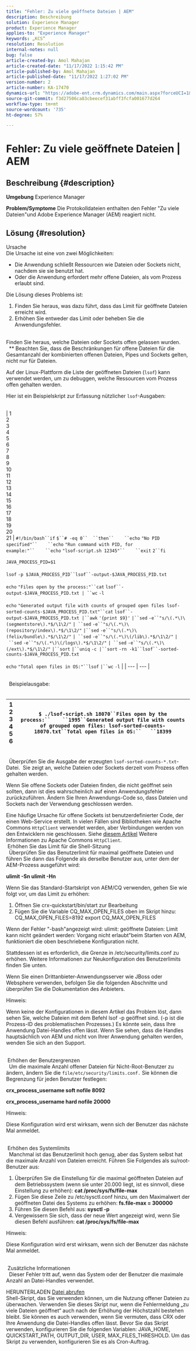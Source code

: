 ```yaml
---
title: "Fehler: Zu viele geöffnete Dateien | AEM"
description: Beschreibung
solution: Experience Manager
product: Experience Manager
applies-to: "Experience Manager"
keywords: „KCS“
resolution: Resolution
internal-notes: null
bug: false
article-created-by: Amol Mahajan
article-created-date: "11/17/2022 1:15:42 PM"
article-published-by: Amol Mahajan
article-published-date: "11/17/2022 1:27:02 PM"
version-number: 2
article-number: KA-17470
dynamics-url: "https://adobe-ent.crm.dynamics.com/main.aspx?forceUCI=1&pagetype=entityrecord&etn=knowledgearticle&id=59202eea-7966-ed11-9562-6045bd0061cb"
source-git-commit: f3d27506ca83cbeecef31abff3fcfa001677d264
workflow-type: tm+mt
source-wordcount: '735'
ht-degree: 57%

---
```


# Fehler: Zu viele geöffnete Dateien | AEM

## Beschreibung {#description}

<b>Umgebung</b>
Experience Manager


<b>Problem/Symptome</b>
Die Protokolldateien enthalten den Fehler &quot;Zu viele Dateien&quot;und Adobe Experience Manager (AEM) reagiert nicht.




## Lösung {#resolution}

Ursache<br>
Die Ursache ist eine von zwei Möglichkeiten:

- Die Anwendung schließt Ressourcen wie Dateien oder Sockets nicht, nachdem sie sie benutzt hat.
- Oder die Anwendung erfordert mehr offene Dateien, als vom Prozess erlaubt sind.


Die Lösung dieses Problems ist:

1. Finden Sie heraus, was dazu führt, dass das Limit für geöffnete Dateien erreicht wird.
2. Erhöhen Sie entweder das Limit oder beheben Sie die Anwendungsfehler.

<br>Finden Sie heraus, welche Dateien oder Sockets offen gelassen wurden.<br> 
\*\* Beachten Sie, dass die Beschränkungen für offene Dateien für die Gesamtanzahl der kombinierten offenen Dateien, Pipes und Sockets gelten, nicht nur für Dateien.

Auf der Linux-Plattform die Liste der geöffneten Dateien (`lsof`) kann verwendet werden, um zu debuggen, welche Ressourcen vom Prozess offen gehalten werden.

Hier ist ein Beispielskript zur Erfassung nützlicher `lsof`-Ausgaben:
<br> <br>

| 1<br>2<br>3<br>4<br>5<br>6<br>7<br>8<br>9<br>10<br>11<br>12<br>13<br>14<br>15<br>16<br>17<br>18<br>19<br>20<br>21 | `#!/bin/bash``if` `$``# -eq 0``  ``then``    ``echo` `"No PID specified"``    ``echo` `"Run command with PID, for example:"``    ``echo` `"lsof-script.sh 12345"``    ``exit` `2``fi`<br> <br>`JAVA_PROCESS_PID=$1`<br> <br>`lsof` `-p $JAVA_PROCESS_PID``lsof``-output-$JAVA_PROCESS_PID.txt`<br> <br>`echo` `"Files open by the process:"``cat` `lsof``-output-$JAVA_PROCESS_PID.txt | ``wc` `-l`<br> <br>`echo` `"Generated output file with counts of grouped open files lsof-sorted-counts-$JAVA_PROCESS_PID.txt"``cat` `lsof``-output-$JAVA_PROCESS_PID.txt |``awk` `'{print $9}'` `|``sed` `-e``"s/\(.*\)\(segmentstore\).*$/\1\2/"` `| ``sed` `-e``"s/\(.*\)\(repository/index\).*$/\1\2/"` `|``sed` `-e``"s/\(.*\)\(felix/bundle\).*$/\1\2/"` `| ``sed` `-e``"s/\(.*\)\(/lib\).*$/\1\2/"` `| ``sed` `-e``"s/\(.*\)\(/logs\).*$/\1\2/"` `| ``sed` `-e``"s/\(.*\)\(/ext\).*$/\1\2/"` `|``sort` `|``uniq` `-c |``sort` `-rn -k1``lsof``-sorted-counts-$JAVA_PROCESS_PID.txt`<br> <br>`echo` `"Total open files in OS:"``lsof` `|``wc` `-l` |
| --- | --- |

<br> 
Beispielausgabe:
<br> <br>

| 1<br>2<br>3<br>4<br>5<br>6 | `$ ./lsof-script.sh 18070``Files open by the process:``    ``1995``Generated output file with counts of grouped open files: lsof-sorted-counts-18070.txt``Total open files in OS:``   ``18399` |
| --- | --- |

<br> 
Überprüfen Sie die Ausgabe der erzeugten `lsof-sorted-counts-*.txt`-Datei.  Sie zeigt an, welche Dateien oder Sockets derzeit vom Prozess offen gehalten werden.

Wenn Sie offene Sockets oder Dateien finden, die nicht geöffnet sein sollten, dann ist dies wahrscheinlich auf einen Anwendungsfehler zurückzuführen. Ändern Sie Ihren Anwendungs-Code so, dass Dateien und Sockets nach der Verwendung geschlossen werden.

Eine häufige Ursache für offene Sockets ist benutzerdefinierter Code, der einen Web-Service erstellt. In vielen Fällen sind Bibliotheken wie Apache Commons `HttpClient` verwendet werden, aber Verbindungen werden von den Entwicklern nie geschlossen. Siehe [diesem Artikel](https://stackoverflow.com/questions/43454514/proper-usage-of-apache-httpclient-and-when-to-close-it) Weitere Informationen zu Apache Commons `HttpClient`.
<br> Erhöhen Sie das Limit für die Shell-Sitzung<br> 
Überprüfen Sie das Benutzerlimit für maximal geöffnete Dateien und führen Sie dann das Folgende als derselbe Benutzer aus, unter dem der AEM-Prozess ausgeführt wird:

<b>ulimit -Sn ulimit -Hn</b>

Wenn Sie das Standard-Startskript von AEM/CQ verwenden, gehen Sie wie folgt vor, um das Limit zu erhöhen:

1. Öffnen Sie crx-quickstart/bin/start zur Bearbeitung
2. Fügen Sie die Variable CQ_MAX_OPEN_FILES oben im Skript hinzu: CQ_MAX_OPEN_FILES=8192 export CQ_MAX_OPEN_FILES


Wenn der Fehler &quot;-bash&quot;angezeigt wird: ulimit: geöffnete Dateien: Limit kann nicht geändert werden: Vorgang nicht erlaubt&quot;beim Starten von AEM, funktioniert die oben beschriebene Konfiguration nicht.

Stattdessen ist es erforderlich, die Grenze in /etc/security/limits.conf zu erhöhen. Weitere Informationen zur Neukonfiguration des Benutzerlimits finden Sie unten.

Wenn Sie einen Drittanbieter-Anwendungsserver wie JBoss oder Websphere verwenden, befolgen Sie die folgenden Abschnitte und überprüfen Sie die Dokumentation des Anbieters.

Hinweis:

Wenn keine der Konfigurationen in diesem Artikel das Problem löst, dann sehen Sie, welche Dateien mit dem Befehl lsof -p geöffnet sind. (-p ist die Prozess-ID des problematischen Prozesses.) Es könnte sein, dass Ihre Anwendung Datei-Handles offen lässt. Wenn Sie sehen, dass die Handles hauptsächlich von AEM und nicht von Ihrer Anwendung gehalten werden, wenden Sie sich an den Support.


<br> Erhöhen der Benutzergrenzen<br> 
Um die maximale Anzahl offener Dateien für Nicht-Root-Benutzer zu ändern, ändern Sie die `file/etc/security/limits.conf.` Sie können die Begrenzung für jeden Benutzer festlegen:

<b>crx_process_username soft nofile 8092</b>

<b>crx_process_username hard nofile 20000</b>

Hinweis:

Diese Konfiguration wird erst wirksam, wenn sich der Benutzer das nächste Mal anmeldet.


<br> Erhöhen des Systemlimits<br> 
Manchmal ist das Benutzerlimit hoch genug, aber das System selbst hat die maximale Anzahl von Dateien erreicht. Führen Sie Folgendes als su/root-Benutzer aus:

1. Überprüfen Sie die Einstellung für die maximal geöffneten Dateien auf dem Betriebssystem (wenn sie unter 20.000 liegt, ist es sinnvoll, diese Einstellung zu erhöhen): 
   <b>cat /proc/sys/fs/file-max</b>
2. Fügen Sie diese Zeile zu /etc/sysctl.conf hinzu, um den Maximalwert der geöffneten Datei des Systems zu erhöhen:
   <b>fs.file-max = 300000</b>
3. Führen Sie diesen Befehl aus:
   <b>sysctl -p</b>
4. Vergewissern Sie sich, dass der neue Wert angezeigt wird, wenn Sie diesen Befehl ausführen:
   <b>cat /proc/sys/fs/file-max</b>


Hinweis:

Diese Konfiguration wird erst wirksam, wenn sich der Benutzer das nächste Mal anmeldet.


<br> Zusätzliche Informationen<br> 
Dieser Fehler tritt auf, wenn das System oder der Benutzer die maximale Anzahl an Datei-Handles verwendet.

HERUNTERLADEN
[Datei abrufen](https://helpx.adobe.com/content/dam/help/en/experience-manager/kb/TooManyOpenFiles/jcr:content/main-pars/kb_download/check_open_files.sh "check_open_files.sh") <br>Shell-Skript, das Sie verwenden können, um die Nutzung offener Dateien zu überwachen. Verwenden Sie dieses Skript nur, wenn die Fehlermeldung „zu viele Dateien geöffnet“ auch nach der Erhöhung der Höchstzahl bestehen bleibt. Sie können es auch verwenden, wenn Sie vermuten, dass CRX oder Ihre Anwendung die Datei-Handles offen lässt. Bevor Sie das Skript verwenden, konfigurieren Sie die folgenden Variablen: JAVA_HOME, QUICKSTART_PATH, OUTPUT_DIR, USER, MAX_FILES_THRESHOLD. Um das Skript zu verwenden, konfigurieren Sie es als Cron-Auftrag.